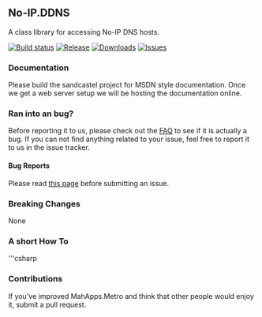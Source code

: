 ## No-IP.DDNS
A class library for accessing No-IP DNS hosts.

[![Build status](https://img.shields.io/appveyor/ci/stoom/no-ip-ddns/master.svg?style=flat-square)](https://ci.appveyor.com/project/Stoom/no-ip-ddns)
[![Release](https://img.shields.io/github/release/Stoom/No-IP-DDNS.svg?style=flat-square)](https://github.com/Stoom/No-IP-DDNS/releases/latest)
[![Downloads](https://img.shields.io/nuget/dt/NoIP.DDNS.svg?style=flat-square)](https://www.nuget.org/packages/NoIP.DDNS/)
[![Issues](https://img.shields.io/github/issues/Stoom/No-IP-DDNS.svg?style=flat-square)](https://github.com/Stoom/No-IP-DDNS/issues)

### Documentation
Please build the sandcastel project for MSDN style documentation.  Once we get a web server setup we will be hosting the documentation online.

### Ran into an bug?
Before reporting it to us, please check out the [FAQ](https://github.com/Stoom/) to see if it is actually a bug. If you can not find anything related to your issue, feel free to report it to us in the issue tracker.

#### Bug Reports
Please read [this page](https://github.com/Stoom/) before submitting an issue.

### Breaking Changes
None

### A short How To
'''csharp


### Contributions

If you've improved MahApps.Metro and think that other people would enjoy it, submit a pull request.